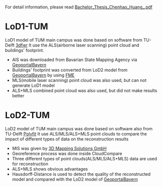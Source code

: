 For detail information, please read [Bachelor_Thesis_Chenhao_Huang_.pdf](https://github.com/HuangChenhao/3DCities_Evaluating_3D_building_reconstruction_tools_using_point_clouds/blob/98ec96cf488b6bd937f08f1fcfeb1738162cb16e/Bachelor_Thesis_Chenhao_Huang_.pdf)
# LoD1-TUM
LoD1 model of TUM main campus was done based on software from TU-Delft [3dfier](http://tudelft3d.github.io/3dfier/)
It use the ALS(airborne laser scanning) point cloud and buildings' footprint.
* AlS was downloaded from Bavarian State Mapping Agency via [GeoportalBayern](https://geodaten.bayern.de/opengeodata/OpenDataDetail.html?pn=laserdaten)
* Buildings' footprint was converted from LoD2 model from [GeoportalBayern](https://geodaten.bayern.de/opengeodata/OpenDataDetail.html?pn=laserdaten) by using [FME](https://fme.safe.com/)
* MLS(mobile laser scanning) point cloud was also used, but can not generate LoD1 model
* ALS+MLS combined point cloud was also used, but did not make results better
# LoD2-TUM
LoD2 model of TUM main campus was done based on software also from TU-Delft [Polyfit](https://3d.bk.tudelft.nl/liangliang/publications/2017/polyfit/polyfit.html)
It use ALS/MLS/ALS+MLS point clouds to compare the impact of different types of data on the reconstruction results
* MlS was given by [3D Mapping Solutions GmbH](https://www.3d-mapping.de/ueber-uns/3d-mapping-solutions-gmbh/)
* Georeference process was done inside CloudCompare
* Three different types of point clouds(ALS/MLS/ALS+MLS) data are used for reconstruction
* ALS+MLS shows obvious advantages
* Hausdorff-Distance is used to detect the quality of the reconstructed model and compared with the LoD2 model of [GeoportalBayern](https://geodaten.bayern.de/opengeodata/OpenDataDetail.html?pn=laserdaten)

